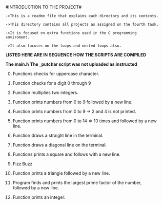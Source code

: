 #INTRODUCTION TO THE PROJECT#

    ->This is a readme file that explains each directory and its contents.
    
    ->This directory contains all projects as assigned on the fourth task.
    
    ->It is focused on extra functions used in the C programming enviroment.
    
    ->It also focuses on the loops and nested loops also.

**LISTED HERE ARE IN SEQUENCE HOW THE SCRIPTS ARE COMPILED**

**The main.h**
**The _putchar script was not uploaded as instructed**

0. Functions checks for uppercase character.

1. Function checks for a digit 0 through 9

2. Function multiplies two integers.

3. Function prints numbers from 0 to 9 followed by a new line.

4. Function prints numbers from 0 to 9 -> 2 and 4 is not printed.

5. Function prints numbers from 0 to 14 => 10 times and followed by a new line.

6. Function draws a straight line in the terminal.

7. Function draws a diagonal line on the terminal.

8. Functions prints a square and follows with a new line.

9. Fizz Buzz

10. Function prints a triangle followed by a new line.

100. Program finds and prints the largest prime factor of the number, followed by a new line.

101. Function prints an integer.

